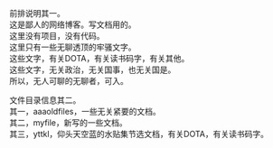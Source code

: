前排说明其一。  
这是鄙人的网络博客。写文档用的。  
这里没有项目，没有代码。  
这里只有一些无聊透顶的牢骚文字。  
这些文字，有关DOTA，有关读书码字，有关其他。  
这些文字，无关政治，无关国事，也无关国是。  
所以，无人可聊的无聊者，可入。  

文件目录信息其二。  
其一，aaaoldfiles，一些无关紧要的文档。  
其二，myfile，新写的一些文档。  
其三，yttkl，仰头天空蓝的水贴集节选文档，有关DOTA，有关读书码字。   
